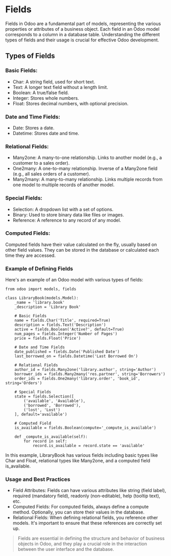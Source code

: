 # Fields
Fields in Odoo are a fundamental part of models, representing the various properties or attributes of a business object. Each field in an Odoo model corresponds to a column in a database table. Understanding the different types of fields and their usage is crucial for effective Odoo development.

## Types of Fields
### Basic Fields:
- Char: A string field, used for short text.
- Text: A longer text field without a length limit.
- Boolean: A true/false field.
- Integer: Stores whole numbers.
- Float: Stores decimal numbers, with optional precision.
### Date and Time Fields:

- Date: Stores a date.
- Datetime: Stores date and time.
### Relational Fields:

- Many2one: A many-to-one relationship. Links to another model (e.g., a customer to a sales order).
- One2many: A one-to-many relationship. Inverse of a Many2one field (e.g., all sales orders of a customer).
- Many2many: A many-to-many relationship. Links multiple records from one model to multiple records of another model.
### Special Fields:

- Selection: A dropdown list with a set of options.
- Binary: Used to store binary data like files or images.
- Reference: A reference to any record of any model.
### Computed Fields:

Computed fields have their value calculated on the fly, usually based on other field values. They can be stored in the database or calculated each time they are accessed.
### Example of Defining Fields
Here's an example of an Odoo model with various types of fields:

```
from odoo import models, fields

class LibraryBook(models.Model):
    _name = 'library.book'
    _description = 'Library Book'

    # Basic Fields
    name = fields.Char('Title', required=True)
    description = fields.Text('Description')
    active = fields.Boolean('Active?', default=True)
    num_pages = fields.Integer('Number of Pages')
    price = fields.Float('Price')

    # Date and Time Fields
    date_published = fields.Date('Published Date')
    last_borrowed_on = fields.Datetime('Last Borrowed On')

    # Relational Fields
    author_id = fields.Many2one('library.author', string='Author')
    borrower_ids = fields.Many2many('res.partner', string='Borrowers')
    order_ids = fields.One2many('library.order', 'book_id', string='Orders')

    # Special Fields
    state = fields.Selection([
        ('available', 'Available'),
        ('borrowed', 'Borrowed'),
        ('lost', 'Lost')
    ], default='available')

    # Computed Field
    is_available = fields.Boolean(compute='_compute_is_available')

    def _compute_is_available(self):
        for record in self:
            record.is_available = record.state == 'available'
```
In this example, LibraryBook has various fields including basic types like Char and Float, relational types like Many2one, and a computed field is_available.

### Usage and Best Practices
- Field Attributes: Fields can have various attributes like string (field label), required (mandatory field), readonly (non-editable), help (tooltip text), etc.
- Computed Fields: For computed fields, always define a compute method. Optionally, you can store their values in the database.
- Relational Fields: When defining relational fields, you reference other models. It's important to ensure that these references are correctly set up.
> Fields are essential in defining the structure and behavior of business objects in Odoo, and they play a crucial role in the interaction between the user interface and the database.
